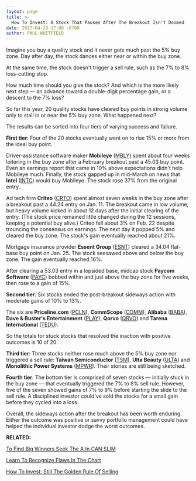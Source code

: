 ```yaml
---
layout: page
title: >-
  How To Invest: A Stock That Pauses After The Breakout Isn't Doomed
date: 2017-04-28 17:00 -0700
author: PAUL WHITFIELD
---
```





Imagine you buy a quality stock and it never gets much past the 5% buy zone. Day after day, the stock dances either near or within the buy zone.


At the same time, the stock doesn't trigger a sell rule, such as the 7% to 8% loss-cutting stop.


How much time should you give the stock? And which is the more likely next step — an advance toward a double-digit percentage gain, or a descent to the 7% loss?


So far this year, 20 quality stocks have cleared buy points in strong volume only to stall in or near the 5% buy zone. What happened next?


The results can be sorted into four tiers of varying success and failure.


**First tier**: Four of the 20 stocks eventually went on to rise 15% or more from the ideal buy point.


Driver-assistance software maker **Mobileye** ([MBLY](https://research.investors.com/quote.aspx?symbol=MBLY)) spent about four weeks loitering in the buy zone after a February breakout past a 45.03 buy point. Even an earnings report that came in 10% above expectations didn't help Mobileye much. Finally, the stock gapped up in mid-March on news that **Intel** ([INTC](https://research.investors.com/quote.aspx?symbol=INTC)) would buy Mobileye. The stock rose 37% from the original entry.


Ad tech firm **Criteo** ([CRTO](https://research.investors.com/quote.aspx?symbol=CRTO)) spent almost seven weeks in the buy zone after a breakout past a 44.24 entry on Jan. 11. The breakout came in low volume, but heavy volume kicked in about 12 days after the initial clearing of the entry. (The stock price remained little changed during the 12 sessions, keeping a potential buy alive.)
Criteo fell about 3% on Feb. 22 despite trouncing the consensus on earnings. The next day it popped 5% and cleared the buy zone. The stock's gain eventually reached about 21%.


Mortgage insurance provider **Essent Group** ([ESNT](https://research.investors.com/quote.aspx?symbol=ESNT)) cleared a 34.04 flat-base buy point on Jan. 25. The stock seesawed above and below the buy zone. The gain eventually reached 16%.


After clearing a 53.03 entry in a lopsided base, midcap stock **Paycom Software** ([PAYC](https://research.investors.com/quote.aspx?symbol=PAYC)) bobbed within and just above the buy zone for five weeks, then rose to a gain of 15%.


**Second tier**: Six stocks ended the post-breakout sideways action with moderate gains of 10% to 13%.


The six are **Priceline.com** ([PCLN](https://research.investors.com/quote.aspx?symbol=PCLN)), **CommScope** ([COMM](https://research.investors.com/quote.aspx?symbol=COMM)), **Alibaba** ([BABA](https://research.investors.com/quote.aspx?symbol=BABA)), **Dave & Buster's Entertainment** ([PLAY](https://research.investors.com/quote.aspx?symbol=PLAY)), **Qorvo** ([QRVO](https://research.investors.com/quote.aspx?symbol=QRVO)) and **Tarena International** ([TEDU](https://research.investors.com/quote.aspx?symbol=TEDU)).


So the totals for stuck stocks that resolved the inaction with positive outcomes is 10 of 20.


**Third tier**: Three stocks neither rose much above the 5% buy zone nor triggered a sell rule: **Taiwan Semiconductor** ([TSM](https://research.investors.com/quote.aspx?symbol=TSM)), **Ulta Beauty** ([ULTA](https://research.investors.com/quote.aspx?symbol=ULTA)) and **Monolithic Power Systems** ([MPWR](https://research.investors.com/quote.aspx?symbol=MPWR)). Their stories are still being sketched.


**Fourth tier**: The bottom tier is comprised of seven stocks — initially stuck in the buy zone — that eventually triggered the 7% to 8% sell rule. However, five of the seven showed gains of 7% to 9% before starting the slide to the sell rule. A disciplined investor could've sold the stocks for a small gain before they cycled into a loss.


Overall, the sideways action after the breakout has been worth enduring. Either the outcome was positive or savvy portfolio management could have helped the individual investor dodge the worst outcomes.


**RELATED:**


[To Find Big Winners Seek The A In CAN SLIM](https://www.investors.com/how-to-invest/investors-corner/to-find-big-hit-stocks-always-search-out-the-a-in-can-slim/)


[Learn To Recognize Flaws In The Chart](https://www.investors.com/how-to-invest/investors-corner/too-much-distribution-in-a-base-can-hurt-a-breakouts-chances/)


[How To Invest: Still The Golden Rule Of Selling](https://www.investors.com/how-to-invest/investors-corner/still-the-no-1-rule-for-stock-investors-always-cut-your-losses-short/)




